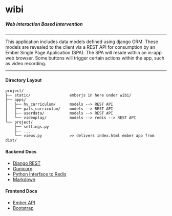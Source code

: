 # wibi
##### Web Interaction Based Intervention

<hr>
This application includes data models defined using django ORM. These models are revealed to the client via a REST API for consumption by an Ember Single Page Application (SPA). The SPA will reside within an in-app web browser. Some buttons will trigger certain actions within the app, such as video recording.

<hr>

#### Directory Layout

```
project/
├── static/                 emberjs in here under wibi/
├── apps/
│   ├── hv_curriculum/      models --> REST API
│   ├── pals_curriculum/    models --> REST API
│   ├── userdata/           models --> REST API
│   └── videoplay/          models --> redis --> REST API
└── project/
    ├── settings.py
    ├── ...
    └── views.py            >> delivers index.html ember app from dist/
```

#### Backend Docs
 - [Django REST](http://www.django-rest-framework.org/)
 - [Gunicorn](http://gunicorn.org/#docs)
 - [Python Interface to Redis](https://pypi.python.org/pypi/redis/)
 - [Markdown](http://pythonhosted.org//Markdown/)

#### Frontend Docs
 - [Ember API](http://emberjs.com/api/)
 - [Bootstrap](http://getbootstrap.com/)



